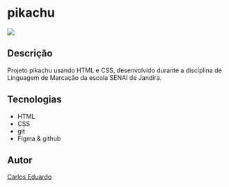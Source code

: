 # pikachu
![](./imagens/Captura%20de%20Tela%202025-04-28%20%C3%A0s%2016.55.43.png)

## Descrição
Projeto pikachu usando HTML e CSS, desenvolvido durante a disciplina de Linguagem de Marcação da escola SENAI de Jandira.

## Tecnologias
* HTML
* CSS
* git
* Figma
& github

## Autor
[Carlos Eduardo](https://www.linkedin.com/in/carlos-eduardo-silva-pereira-a2413b353/)
